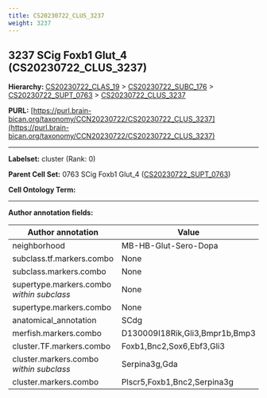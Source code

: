 ```yaml
---
title: CS20230722_CLUS_3237
weight: 3237
---
```

## 3237 SCig Foxb1 Glut_4 (CS20230722_CLUS_3237)
<b>Hierarchy: </b>
[CS20230722_CLAS_19](../CS20230722_CLAS_19) >
[CS20230722_SUBC_176](../CS20230722_SUBC_176) >
[CS20230722_SUPT_0763](../CS20230722_SUPT_0763) >
[CS20230722_CLUS_3237](../CS20230722_CLUS_3237)

**PURL:** [https://purl.brain-bican.org/taxonomy/CCN20230722/CS20230722_CLUS_3237](https://purl.brain-bican.org/taxonomy/CCN20230722/CS20230722_CLUS_3237)

---


**Labelset:** cluster (Rank: 0)

**Parent Cell Set:** 0763 SCig Foxb1 Glut_4 ([CS20230722_SUPT_0763](../CS20230722_SUPT_0763))



**Cell Ontology Term:** 

[MARKER GENES.]: #


---

[TRANSFERRED ANNOTATIONS.]: #


[AUTHOR ANNOTATION FIELDS.]: #


**Author annotation fields:**

| Author annotation | Value |
|-------------------|-------|
|neighborhood|MB-HB-Glut-Sero-Dopa|
|subclass.tf.markers.combo|None|
|subclass.markers.combo|None|
|supertype.markers.combo _within subclass_|None|
|supertype.markers.combo|None|
|anatomical_annotation|SCdg|
|merfish.markers.combo|D130009I18Rik,Gli3,Bmpr1b,Bmp3|
|cluster.TF.markers.combo|Foxb1,Bnc2,Sox6,Ebf3,Gli3|
|cluster.markers.combo _within subclass_|Serpina3g,Gda|
|cluster.markers.combo|Plscr5,Foxb1,Bnc2,Serpina3g|
